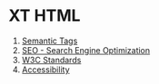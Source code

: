 # XT HTML
1. [Semantic Tags](https://github.com/abhiramready/XT-HTML/blob/main/01_Semantic_Tags.md)
2. [SEO - Search Engine Optimization](https://github.com/abhiramready/XT-HTML/blob/main/02_SEO.md)
3. [W3C Standards](https://github.com/abhiramready/XT-HTML/blob/main/03_W3C_Standards.md)
4. [Accessibility](https://github.com/abhiramready/XT-HTML/blob/main/04_Accessibility.md)
